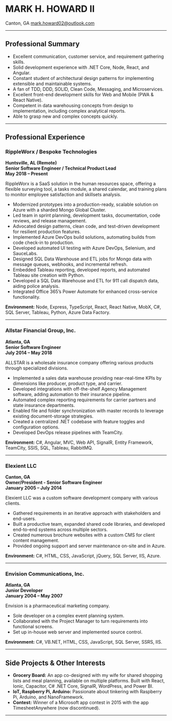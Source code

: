 # MARK H. HOWARD II
  
Canton, GA 
mark.howard02@outlook.com  

---

## Professional Summary

- Excellent communication, customer service, and requirement gathering skills.
- Solid development experience with .NET Core, Node, React, and Angular.
- Constant student of architectural design patterns for implementing extensible and maintainable systems.
- A fan of TDD, DDD, SOLID, Clean Code, Messaging, and Microservices.
- Excellent front-end development skills for Web and Mobile (PWA & React Native).
- Competent in data warehousing concepts from design to implementation, including complex analytical reports.
- Able to grasp new and complex concepts quickly.

---

## Professional Experience

### RippleWorx / Bespoke Technologies  
**Huntsville, AL (Remote)**  
**Senior Software Engineer / Technical Product Lead**  
**May 2018 – Present**

RippleWorx is a SaaS solution in the human resources space, offering a flexible surveying tool, a tasks module, a shared calendar, and training plans to monitor employee satisfaction and skillsets analysis.

- Modernized prototypes into a production-ready, scalable solution on Azure with a sharded Mongo Global Cluster.
- Led team in sprint planning, development tasks, documentation, code reviews, and release management.
- Advocated design patterns, clean code, and test-driven development for resilient production features.
- Implemented Azure DevOps build solutions, automating builds from code check-in to production.
- Developed automated UI testing with Azure DevOps, Selenium, and SauceLabs.
- Designed SQL Data Warehouse and ETL jobs for Mongo data with message queues, webhooks, and incremental refresh.
- Embedded Tableau reporting, developed reports, and automated Tableau site creation with Python.
- Developed a SQL Data Warehouse and ETL for 911 call dispatch data, aiding police analysis.
- Integrated Office 365’s Power Automate for enhanced cross-service functionality.

**Environment:** Node, Express, TypeScript, React, React Native, MobX, C#, SQL Server, Tableau, Python, Azure Data Factory.

---

### Allstar Financial Group, Inc.  
**Atlanta, GA**  
**Senior Software Engineer**  
**July 2014 – May 2018**

ALLSTAR is a wholesale insurance company offering various products through specialized divisions.

- Implemented a sales data warehouse providing near-real-time KPIs by dimensions like producer, product type, and carrier.
- Developed integrations with off-the-shelf Agency Management software, adding automation to their insurance pipeline.
- Automated complex reporting requirements for carrier partners and state insurance departments.
- Enabled file and folder synchronization with master records to leverage existing document-storage strategies.
- Created a centralized .NET codebase with feature toggles and configuration options.
- Developed DevOps release pipelines with TeamCity.

**Environment:** C#, Angular, MVC, Web API, SignalR, Entity Framework, TeamCity, SSIS, SQL, Tableau, RabbitMQ.

---

### Elexient LLC  
**Canton, GA**  
**Owner/President - Senior Software Engineer**  
**January 2005 – July 2014**

Elexient LLC was a custom software development company with various clients.

- Gathered requirements in an iterative approach with stakeholders and end-users.
- Built a productive team, expanded shared code libraries, and developed end-to-end systems across multiple sectors.
- Created numerous brochure websites with a custom CMS for client content management.
- Provided ongoing support and server maintenance on-site and in Azure.

**Environment:** C#, HTML, CSS, JavaScript, jQuery, SQL Server, IIS, Azure.

---

### Envision Communications, Inc.  
**Atlanta, GA**  
**Junior Developer**  
**January 2004 – May 2007**

Envision is a pharmaceutical marketing company.

- Sole developer on a complex event planning system.
- Collaborated with the Project Manager to turn requirements into functional screens.
- Set up in-house web server and implemented source control.

**Environment:** C#, VB.NET, HTML, CSS, JavaScript, SQL Server, SSRS, IIS.

---

## Side Projects & Other Interests

- **Grocery Board:** An app co-designed with my wife for shared shopping lists and meal planning, available on multiple platforms. Built with React, Ionic, Capacitor, C# .NET Core, SignalR, WordPress, and Power BI.
- **IoT, Raspberry Pi, Arduino:** Passionate about tinkering with Raspberry Pi, Arduino, and NanoFramework.
- **Contest:** Winner of a Microsoft app contest in 2015 with the app TimesheetAnywhere (now discontinued).

---